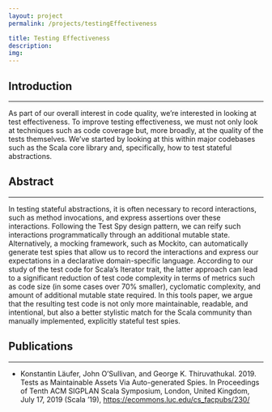 ```yaml
---
layout: project
permalink: /projects/testingEffectiveness

title: Testing Effectiveness
description:
img:
---
```


## Introduction

---

As part of our overall interest in code quality, we’re interested in looking at test effectiveness. To improve testing effectiveness, we must not only look at techniques such as code coverage but, more broadly, at the quality of the tests themselves. We’ve started by looking at this within major codebases such as the Scala core library and, specifically, how to test stateful abstractions.

## Abstract

---

In testing stateful abstractions, it is often necessary to record interactions, such as method invocations, and express assertions over these interactions. Following the Test Spy design pattern, we can reify such interactions programmatically through an additional mutable state. Alternatively, a mocking framework, such as Mockito, can automatically generate test spies that allow us to record the interactions and express our expectations in a declarative domain-specific language. According to our study of the test code for Scala’s Iterator trait, the latter approach can lead to a significant reduction of test code complexity in terms of metrics such as code size (in some cases over 70% smaller), cyclomatic complexity, and amount of additional mutable state required. In this tools paper, we argue that the resulting test code is not only more maintainable, readable, and intentional, but also a better stylistic match for the Scala community than manually implemented, explicitly stateful test spies.

## Publications

---

- Konstantin Läufer, John O’Sullivan, and George K. Thiruvathukal. 2019. Tests as Maintainable Assets Via Auto-generated Spies. In Proceedings of Tenth ACM SIGPLAN Scala Symposium, London, United Kingdom, July 17, 2019 (Scala ’19), https://ecommons.luc.edu/cs_facpubs/230/
